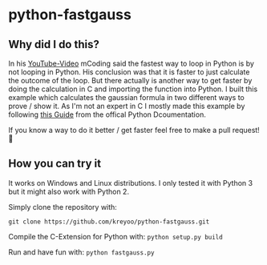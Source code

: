 # python-fastgauss


## Why did I do this? 
In his [YouTube-Video](https://www.youtube.com/watch?v=Qgevy75co8c) mCoding said the fastest way to loop in Python is by not looping in Python.
His conclusion was that it is faster to just calculate the outcome of the loop.
But there actually is another way to get faster by doing the calculation in C and importing the function into Python.
I built this example which calculates the gaussian formula in two different ways to prove / show it.
As I'm not an expert in C I mostly made this example by following [this Guide](https://docs.python.org/3/extending/extending.html) from the offical Python Dcoumentation.

If you know a way to do it better / get faster feel free to make a pull request! :slightly_smiling_face:


## How you can try it

It works on Windows and Linux distributions.
I only tested it with Python 3 but it might also work with Python 2.

Simply clone the repository with:

`git clone https://github.com/kreyoo/python-fastgauss.git`

Compile the C-Extension for Python with:
`python setup.py build`

Run and have fun with:
`python fastgauss.py`


